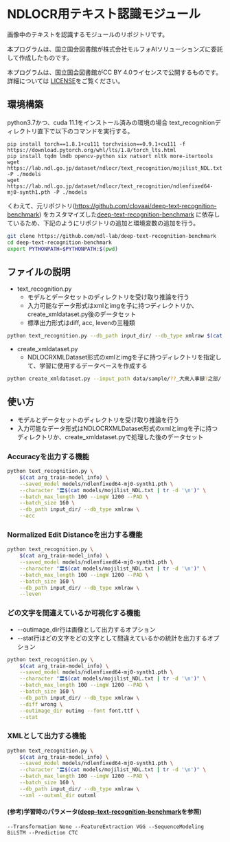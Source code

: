 # NDLOCR用テキスト認識モジュール
画像中のテキストを認識するモジュールのリポジトリです。 

本プログラムは、国立国会図書館が株式会社モルフォAIソリューションズに委託して作成したものです。

本プログラムは、国立国会図書館がCC BY 4.0ライセンスで公開するものです。詳細については
[LICENSE](./LICENSE
)をご覧ください。

## 環境構築
python3.7かつ、cuda 11.1をインストール済みの環境の場合
text_recognitionディレクトリ直下で以下のコマンドを実行する。
```
pip install torch==1.8.1+cu111 torchvision==0.9.1+cu111 -f https://download.pytorch.org/whl/lts/1.8/torch_lts.html
pip install tqdm lmdb opencv-python six natsort nltk more-itertools
wget https://lab.ndl.go.jp/dataset/ndlocr/text_recognition/mojilist_NDL.txt -P ./models
wget https://lab.ndl.go.jp/dataset/ndlocr/text_recognition/ndlenfixed64-mj0-synth1.pth -P ./models
```

くわえて、元リポジトリ(https://github.com/clovaai/deep-text-recognition-benchmark)
をカスタマイズした[deep-text-recognition-benchmark](https://github.com/ndl-lab/deep-text-recognition-benchmark)
に依存しているため、下記のようにリポジトリの追加と環境変数の追加を行う。

```bash
git clone https://github.com/ndl-lab/deep-text-recognition-benchmark
cd deep-text-recognition-benchmark
export PYTHONPATH=$PYTHONPATH:$(pwd)
```

## ファイルの説明
- text_recognition.py
    - モデルとデータセットのディレクトリを受け取り推論を行う
    - 入力可能なデータ形式はxmlとimgを子に持つディレクトリか、create_xmldataset.py後のデータセット
    - 標準出力形式はdiff, acc, levenの三種類
```bash
python text_recognition.py --db_path input_dir/ --db_type xmlraw $(cat arg_train-model_info) --character "$(cat data/charset | tr -d '\n')" --batch_max_length 100 --imgW 1200 --imgH 32 --PAD --saved_model models/best_accuracy.pth --batch_size 32 --diff wrong
```

- create_xmldataset.py
    - NDLOCRXMLDataset形式のxmlとimgを子に持つディレクトリを指定して、学習に使用するデータベースを作成する
```bash
python create_xmldataset.py --input_path data/sample/??_大衆人事録?之部/ --output_path databases/train/大衆人事録 databases/valid/大衆人事録 databases/test/大衆人事録
```

## 使い方
- モデルとデータセットのディレクトリを受け取り推論を行う
- 入力可能なデータ形式はNDLOCRXMLDataset形式のxmlとimgを子に持つディレクトリか、create_xmldataset.pyで処理した後のデータセット

### Accuracyを出力する機能
```bash
python text_recognition.py \
    $(cat arg_train-model_info) \
    --saved_model models/ndlenfixed64-mj0-synth1.pth \
    --character "〓$(cat models/mojilist_NDL.txt | tr -d '\n')" \
    --batch_max_length 100 --imgW 1200 --PAD \
    --batch_size 160 \
    --db_path input_dir/ --db_type xmlraw \
    --acc
```

### Normalized Edit Distanceを出力する機能
```bash
python text_recognition.py \
    $(cat arg_train-model_info) \
    --saved_model models/ndlenfixed64-mj0-synth1.pth \
    --character "〓$(cat models/mojilist_NDL.txt | tr -d '\n')" \
    --batch_max_length 100 --imgW 1200 --PAD \
    --batch_size 160 \
    --db_path input_dir/ --db_type xmlraw \
    --leven
```

### どの文字を間違えているか可視化する機能
- --outimage_dir行は画像として出力するオプション
- --stat行はどの文字をどの文字として間違えているかの統計を出力するオプション
```bash
python text_recognition.py \
    $(cat arg_train-model_info) \
    --saved_model models/ndlenfixed64-mj0-synth1.pth \
    --character "〓$(cat models/mojilist_NDL.txt | tr -d '\n')" \
    --batch_max_length 100 --imgW 1200 --PAD \
    --batch_size 160 \
    --db_path input_dir/ --db_type xmlraw \
    --diff wrong \
    --outimage_dir outimg --font font.ttf \
    --stat
```

### XMLとして出力する機能
```bash
python text_recognition.py \
    $(cat arg_train-model_info) \
    --saved_model models/ndlenfixed64-mj0-synth1.pth \
    --character "〓$(cat models/mojilist_NDL.txt | tr -d '\n')" \
    --batch_max_length 100 --imgW 1200 --PAD \
    --batch_size 160 \
    --db_path input_dir/ --db_type xmlraw \
    --xml --outxml_dir outxml
```




#### (参考)学習時のパラメータ([deep-text-recognition-benchmark](https://github.com/ndl-lab/deep-text-recognition-benchmark)を参照)
```:arg_train-model_info
--Transformation None --FeatureExtraction VGG --SequenceModeling BiLSTM --Prediction CTC
```
